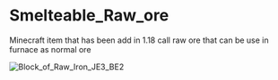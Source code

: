 # Smelteable_Raw_ore
Minecraft item that has been add in 1.18 call raw ore that can be use in furnace as normal ore

![Block_of_Raw_Iron_JE3_BE2](https://user-images.githubusercontent.com/51007061/144747698-47e7c71c-753b-497a-8ccc-c7fd3e85092c.png)
